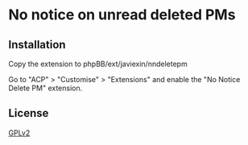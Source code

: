 # No notice on unread deleted PMs

## Installation

Copy the extension to phpBB/ext/javiexin/nndeletepm

Go to "ACP" > "Customise" > "Extensions" and enable the "No Notice Delete PM" extension.

## License

[GPLv2](license.txt)
